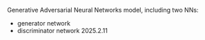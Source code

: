 
Generative Adversarial Neural Networks model, including two NNs:
  - generator network
  - discriminator network
  2025.2.11